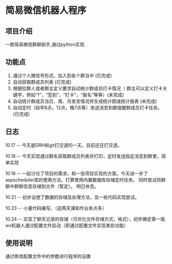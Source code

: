 # 简易微信机器人程序

## 项目介绍

一款简易微信群聊助手,通过python实现.

## 功能点

1. 通过个人微信号形式，加入到各个群当中 (已完成)
2. 自动获取群成员列表 (已完成)
3. 根据拉群人或者群主定义要求自动统计群成员打卡情况（ 群主可以定义打卡关键字，例如“1”，“签到”，“打卡”，“报名”等等）(未完成)
4. 自动统计群成员当日、周、月发言情况并生成统计图或统计报表 (未完成)
5. 自动定时（如早8点，12点，晚7点等）发送消息到群提醒群成员打卡任务。(已完成)

## 日志

10.17 -- 今天是DRH和git打交道的一天。目前还在打交道。

10.18 -- 今天实现通过群名获取群成员列表并打印，定时发送指定消息到群里，简单实现

10.19 -- 一起讨论了项目的需求，和一些项目实现的方案。今天进一步了aspscheduler库的使用方法，打算使用内置数据库存储定时任务。
同时尝试将群聊中群聊信息存储到文件（暂定）。 明日休息。

10.21 -- 初步设想了数据的存储及处理方法，及一些代码实现尝试。

10.23 -- 小量代码编写。（这两天课和作业有点多）

10.24 -- 实现了聊天记录的存储（可优化文件存储方式，格式），初步确定第一版wx机器人通过配置文件启动（即通过配置文件实现某些功能）

## 使用说明
通过修改配置文件中的参数进行程序的设置